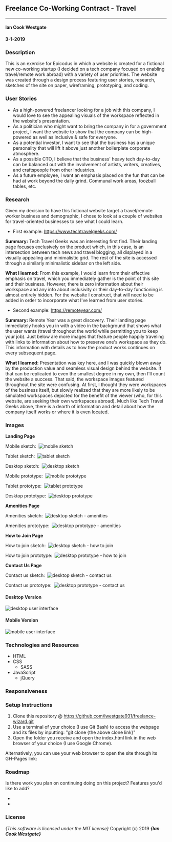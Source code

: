 ## Freelance Co-Working Contract - Travel
---

#### Ian Cook Westgate
#### 3-1-2019

### Description

This is an exercise for Epicodus in which a website is created for a fictional new co-working startup (I decided on a tech company focused on enabling travel/remote work abroad) with a variety of user priorities. The website was created through a design process featuring user stories, research, sketches of the site on paper, wireframing, prototyping, and coding.

### User Stories

* As a high-powered freelancer looking for a job with this company, I would love to see the appealing visuals of the workspace reflected in the website's presentation.
* As a politician who might want to bring the company in for a government project, I want the website to show that the company can be high-powered as well as inclusive & safe for everyone.
* As a potential investor, I want to see that the business has a unique personality that will lift it above just another boilerplate corporate atmosphere.
* As a possible CTO, I believe that the business' heavy tech day-to-day can be balanced out with the involvement of artists, writers, creatives, and craftspeople from other industries.
* As a future employee, I want an emphasis placed on the fun that can be had at work beyond the daily grind. Communal work areas, foozball tables, etc.

### Research

Given my decision to have this fictional website target a travel/remote worker business and demographic, I chose to look at a couple of websites for travel-oriented businesses to see what I could learn.

* First example: https://www.techtravelgeeks.com/

**Summary:** Tech Travel Geeks was an interesting first find. Their landing page focuses exclusively on the product which, in this case, is an intersection between tech news and travel blogging, all displayed in a visually appealing and minimalistic grid. The rest of the site is accessed through a similarly minimalistic sidebar on the left side.

**What I learned:** From this example, I would learn from their effective emphasis on travel, which you immediately gather is the point of this site and their business. However, there is zero information about their workspace and any info about inclusivity or their day-to-day functioning is almost entirely hidden. For the website I construct, that will need to be added in order to incorporate what I've learned from user stories.

* Second example: https://remoteyear.com/

**Summary:** Remote Year was a great discovery. Their landing page immediately hooks you in with a video in the background that shows what the user wants (travel throughout the world while permitting you to keep your job). Just below are more images that feature people happily traveling with links to information about how to preserve one's workspace as they do. This information with details as to how the product works continues on every subsequent page.

**What I learned:** Presentation was key here, and I was quickly blown away by the production value and seamless visual design behind the website. If that can be replicated to even the smallest degree in my own, then I'll count the website a success. That said, the workspace images featured throughout the site were confusing. At first, I thought they were workspaces of the business itself, but slowly realized that they are more likely to be simulated workspaces depicted for the benefit of the viewer (who, for this website, are seeking their own workspaces abroad). Much like Tech Travel Geeks above, there is a dearth of information and detail about how the company itself works or where it is even located.

### Images

**Landing Page**

Mobile sketch:&nbsp; ![mobile sketch](img/landing-page-mobile.jpg)

Tablet sketch:&nbsp; ![tablet sketch](img/landing-page-tablet.jpg)

Desktop sketch:&nbsp; ![desktop sketch](img/landing-page-desktop.jpg)

Mobile prototype:&nbsp; ![mobile prototype](img/landing-page-mobile-prototype.png)

Tablet prototype:&nbsp; ![tablet prototype](img/landing-page-tablet-prototype.png)

Desktop prototype:&nbsp; ![desktop prototype](img/landing-page-desktop-prototype.png)

**Amenities Page**

Amenities sketch:&nbsp; ![desktop sketch - amenities](img/amenities-page.jpg)

Amenities prototype:&nbsp; ![desktop prototype - amenities](img/amenities-prototype.png)

**How to Join Page**

How to join sketch:&nbsp; ![desktop sketch - how to join](img/how-to-join-page.jpg)

How to join prototype:&nbsp; ![desktop prototype - how to join](img/how-to-join-prototype.png)

**Contact Us Page**

Contact us sketch:&nbsp; ![desktop sketch - contact us](img/contact-page.jpg)

Contact us prototype:&nbsp; ![desktop prototype - contact us](img/contact-prototype.png)

#### Desktop Version

![desktop user interface](img/)

#### Mobile Version

![mobile user interface](img/)


### Technologies and Resources

* HTML
* CSS
  * SASS
* JavaScript
  * jQuery

### Responsiveness



### Setup Instructions

1. Clone this repository @ https://github.com/iwestgate931/freelance-wizard.git
2. Use a terminal of your choice (I use Git Bash) to access the webpage and its files by inputting: "git clone {the above clone link}"
3. Open the folder you receive and open the index.html link in the web browser of your choice (I use Google Chrome).

Alternatively, you can use your web browser to open the site through its GH-Pages link:

### Roadmap

Is there work you plan on continuing doing on this project? Features you'd like to add?

*
*

### License

*{This software is licensed under the MIT license}*
Copyright (c) 2019 **_{Ian Cook Westgate}_**
